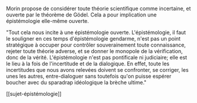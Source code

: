 Morin propose de considérer toute théorie scientifique comme incertaine, et ouverte par le théorème de Gödel. Cela a pour implication une épistémologie elle-même ouverte. 

"Tout cela nous incite à une épistémologie ouverte. L'épistémologie, il faut le souligner en ces temps d'épistémologie gendarme, n'est pas un point stratégique à occuper pour contrôler souverainement toute connaissance, rejeter toute théorie adverse, et se donner le monopole de la vérification, donc de la vérité. L'épistémologie n'est pas pontificale ni judiciaire; elle est le lieu à la fois de l'incertitude et de la dialogique. En effet, toute les incertitudes que nous avons relevées doivent se confronter, se corriger, les unes les autres, entre-dialoguer sans toutefois qu'on puisse espérer boucher avec du sparadrap idéologique la brèche ultime."

[[sujet-épistémologie]]